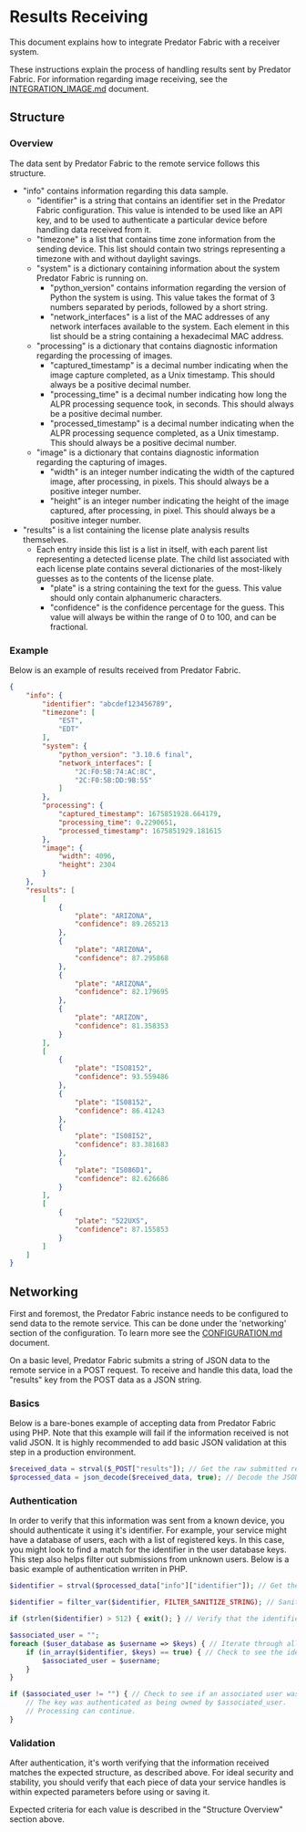 # Results Receiving

This document explains how to integrate Predator Fabric with a receiver system.

These instructions explain the process of handling results sent by Predator Fabric. For information regarding image receiving, see the [INTEGRATION_IMAGE.md](INTEGRATION_IMAGE.md) document.


## Structure

### Overview

The data sent by Predator Fabric to the remote service follows this structure.

- "info" contains information regarding this data sample.
    - "identifier" is a string that contains an identifier set in the Predator Fabric configuration. This value is intended to be used like an API key, and to be used to authenticate a particular device before handling data received from it.
    - "timezone" is a list that contains time zone information from the sending device. This list should contain two strings representing a timezone with and without daylight savings.
    - "system" is a dictionary containing information about the system Predator Fabric is running on.
        - "python_version" contains information regarding the version of Python the system is using. This value takes the format of 3 numbers separated by periods, followed by a short string.
        - "network_interfaces" is a list of the MAC addresses of any network interfaces available to the system. Each element in this list should be a string containing a hexadecimal MAC address.
    - "processing" is a dictionary that contains diagnostic information regarding the processing of images.
        - "captured_timestamp" is a decimal number indicating when the image capture completed, as a Unix timestamp. This should always be a positive decimal number.
        - "processing_time" is a decimal number indicating how long the ALPR processing sequence took, in seconds. This should always be a positive decimal number.
        - "processed_timestamp" is a decimal number indicating when the ALPR processing sequence completed, as a Unix timestamp. This should always be a positive decimal number.
    - "image" is a dictionary that contains diagnostic information regarding the capturing of images.
        - "width" is an integer number indicating the width of the captured image, after processing, in pixels. This should always be a positive integer number.
        - "height" is an integer number indicating the height of the image captured, after processing, in pixel. This should always be a positive integer number.
- "results" is a list containing the license plate analysis results themselves. 
    - Each entry inside this list is a list in itself, with each parent list representing a detected license plate. The child list associated with each license plate contains several dictionaries of the most-likely guesses as to the contents of the license plate.
        - "plate" is a string containing the text for the guess. This value should only contain alphanumeric characters.
        - "confidence" is the confidence percentage for the guess. This value will always be within the range of 0 to 100, and can be fractional.

### Example

Below is an example of results received from Predator Fabric.

```json
{
    "info": {
        "identifier": "abcdef123456789",
        "timezone": [
            "EST",
            "EDT"
        ],
        "system": {
            "python_version": "3.10.6 final",
            "network_interfaces": [
                "2C:F0:5B:74:AC:8C",
                "2C:F0:5B:DD:9B:55"
            ]
        },
        "processing": {
            "captured_timestamp": 1675851928.664179,
            "processing_time": 0.2290651,
            "processed_timestamp": 1675851929.181615
        },
        "image": {
            "width": 4096,
            "height": 2304
        }
    },
    "results": [
        [
            {
                "plate": "ARIZONA",
                "confidence": 89.265213
            },
            {
                "plate": "ARIZ0NA",
                "confidence": 87.295868
            },
            {
                "plate": "ARIZQNA",
                "confidence": 82.179695
            },
            {
                "plate": "ARIZON",
                "confidence": 81.358353
            }
        ],
        [
            {
                "plate": "ISO8152",
                "confidence": 93.559486
            },
            {
                "plate": "IS08152",
                "confidence": 86.41243
            },
            {
                "plate": "IS08I52",
                "confidence": 83.381683
            },
            {
                "plate": "IS086D1",
                "confidence": 82.626686
            }
        ],
        [
            {
                "plate": "522UXS",
                "confidence": 87.155853
            }
        ]
    ]
}
```


## Networking

First and foremost, the Predator Fabric instance needs to be configured to send data to the remote service. This can be done under the 'networking' section of the configuration. To learn more see the [CONFIGURATION.md](CONFIGURATION.md) document.

On a basic level, Predator Fabric submits a string of JSON data to the remote service in a POST request. To receive and handle this data, load the "results" key from the POST data as a JSON string.

### Basics

Below is a bare-bones example of accepting data from Predator Fabric using PHP. Note that this example will fail if the information received is not valid JSON. It is highly recommended to add basic JSON validation at this step in a production environment.

```PHP
$received_data = strval($_POST["results"]); // Get the raw submitted results.
$processed_data = json_decode($received_data, true); // Decode the JSON data received.
```

### Authentication

In order to verify that this information was sent from a known device, you should authenticate it using it's identifier. For example, your service might have a database of users, each with a list of registered keys. In this case, you might look to find a match for the identifier in the user database keys. This step also helps filter out submissions from unknown users. Below is a basic example of authentication wrriten in PHP.

```PHP
$identifier = strval($processed_data["info"]["identifier"]); // Get the identifier from the data submission as a string.

$identifier = filter_var($identifier, FILTER_SANITIZE_STRING); // Sanitize the identifier string.

if (strlen($identifier) > 512) { exit(); } // Verify that the identifier is an expected length. Otherwise, terminate the script.

$associated_user = "";
foreach ($user_database as $username => $keys) { // Iterate through all users.
    if (in_array($identifier, $keys) == true) { // Check to see the identifier matches any of this user's keys
        $associated_user = $username;
    }
}

if ($associated_user != "") { // Check to see if an associated user was found.
    // The key was authenticated as being owned by $associated_user.
    // Processing can continue.
}
```

### Validation

After authentication, it's worth verifying that the information received matches the expected structure, as described above. For ideal security and stability, you should verify that each piece of data your service handles is within expected parameters before using or saving it.

Expected criteria for each value is described in the "Structure Overview" section above.

